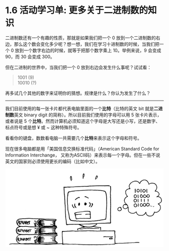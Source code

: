 # 1.6 活动学习单: 更多关于二进制数的知识

二进制数还有一个有趣的性质，那就是如果我们把一个 0 放到一个二进制数的右边，那么这个数会变化多少呢？想一想，我们在学习十进制数的时候，当我们把一个 0 放到一个数字右边的时候，就等于把那个数字乘上 10。举例来说，9 会变成 90，而 30 会变成 300。

但在二进制的世界中，当我们把一个 0 放到右边会发生什么事呢？试试看：

> 1001 (9)<br>
> 10010 (?)

再多试几个其他的数字来证明你的猜想。规律是什么？你认为发生了什么？

---

我们目前使用的每一张卡片都代表电脑里面的一个**比特**（比特的英文 bit 就是**二进制数**英文 binary digit 的简称）。所以目前我们使用的字母可以用 5 张卡片表示，或者说是 5 个**比特**。然而计算机必须知道这个字母是大写还是小写，还是数字、标点符号或是想 ¥ 或 ~ 这种特殊符号。

看看你的键盘，数数看电脑一共需要几个**比特**来表示这个字母和符号。

现在很多电脑都是用「美国信息交换标准代码」（American Standard Code for Information Interchange， 又称为ASCII码）来表示每一个字母。但在一些不说英文的国家则必须使用更长的编码（比如中文）。

<center><img src="/img/act1img13.png"/></center>
